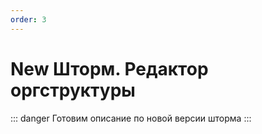 ```yaml
---
order: 3
---
```

# New Шторм. Редактор оргструктуры


::: danger
Готовим описание по новой версии шторма
:::